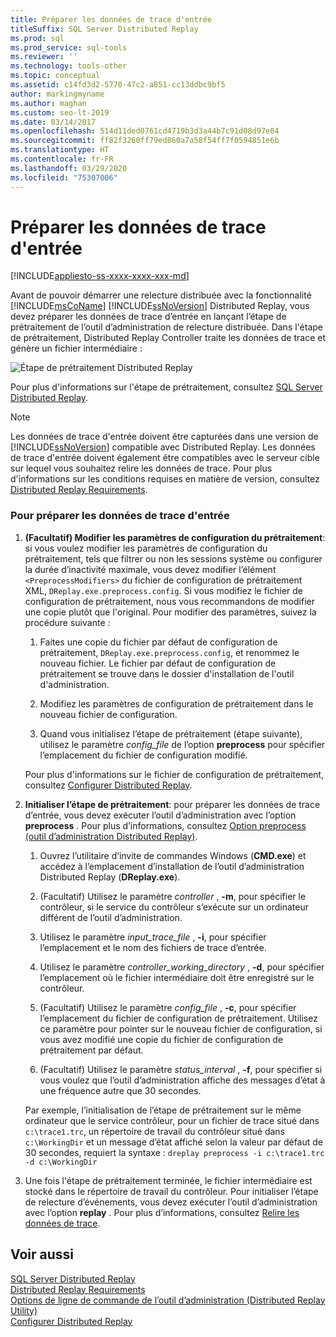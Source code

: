 ```yaml
---
title: Préparer les données de trace d'entrée
titleSuffix: SQL Server Distributed Replay
ms.prod: sql
ms.prod_service: sql-tools
ms.reviewer: ''
ms.technology: tools-other
ms.topic: conceptual
ms.assetid: c14fd3d2-5770-47c2-a851-cc13ddbc9bf5
author: markingmyname
ms.author: maghan
ms.custom: seo-lt-2019
ms.date: 03/14/2017
ms.openlocfilehash: 514d11ded0761cd4719b3d3a44b7c91d08d97e04
ms.sourcegitcommit: ff82f3260ff79ed860a7a58f54ff7f0594851e6b
ms.translationtype: HT
ms.contentlocale: fr-FR
ms.lasthandoff: 03/29/2020
ms.locfileid: "75307006"
---
```

# <a name="prepare-the-input-trace-data"></a>Préparer les données de trace d'entrée

[!INCLUDE[appliesto-ss-xxxx-xxxx-xxx-md](../../includes/appliesto-ss-xxxx-xxxx-xxx-md.md)]

Avant de pouvoir démarrer une relecture distribuée avec la fonctionnalité [!INCLUDE[msCoName](../../includes/msconame-md.md)] [!INCLUDE[ssNoVersion](../../includes/ssnoversion-md.md)] Distributed Replay, vous devez préparer les données de trace d’entrée en lançant l’étape de prétraitement de l’outil d’administration de relecture distribuée. Dans l'étape de prétraitement, Distributed Replay Controller traite les données de trace et génère un fichier intermédiaire :  
  
 ![Étape de prétraitement Distributed Replay](../../tools/distributed-replay/media/preprocess.gif "Étape de prétraitement Distributed Replay")  
  
 Pour plus d'informations sur l'étape de prétraitement, consultez [SQL Server Distributed Replay](../../tools/distributed-replay/sql-server-distributed-replay.md).  
  
> [!NOTE]  
>  Les données de trace d'entrée doivent être capturées dans une version de [!INCLUDE[ssNoVersion](../../includes/ssnoversion-md.md)] compatible avec Distributed Replay. Les données de trace d'entrée doivent également être compatibles avec le serveur cible sur lequel vous souhaitez relire les données de trace. Pour plus d'informations sur les conditions requises en matière de version, consultez [Distributed Replay Requirements](../../tools/distributed-replay/distributed-replay-requirements.md).  
  
### <a name="to-prepare-the-input-trace-data"></a>Pour préparer les données de trace d'entrée  
  
1.  **(Facultatif) Modifier les paramètres de configuration du prétraitement**: si vous voulez modifier les paramètres de configuration du prétraitement, tels que filtrer ou non les sessions système ou configurer la durée d’inactivité maximale, vous devez modifier l’élément `<PreprocessModifiers>` du fichier de configuration de prétraitement XML, `DReplay.exe.preprocess.config`. Si vous modifiez le fichier de configuration de prétraitement, nous vous recommandons de modifier une copie plutôt que l'original. Pour modifier des paramètres, suivez la procédure suivante :  
  
    1.  Faites une copie du fichier par défaut de configuration de prétraitement, `DReplay.exe.preprocess.config`, et renommez le nouveau fichier. Le fichier par défaut de configuration de prétraitement se trouve dans le dossier d'installation de l'outil d'administration.  
  
    2.  Modifiez les paramètres de configuration de prétraitement dans le nouveau fichier de configuration.  
  
    3.  Quand vous initialisez l’étape de prétraitement (étape suivante), utilisez le paramètre *config_file* de l’option **preprocess** pour spécifier l’emplacement du fichier de configuration modifié.  
  
     Pour plus d'informations sur le fichier de configuration de prétraitement, consultez [Configurer Distributed Replay](../../tools/distributed-replay/configure-distributed-replay.md).  
  
2.  **Initialiser l’étape de prétraitement**: pour préparer les données de trace d’entrée, vous devez exécuter l’outil d’administration avec l’option **preprocess** . Pour plus d’informations, consultez [Option preprocess &#40;outil d’administration Distributed Replay&#41;](../../tools/distributed-replay/preprocess-option-distributed-replay-administration-tool.md).  
  
    1.  Ouvrez l’utilitaire d’invite de commandes Windows (**CMD.exe**) et accédez à l’emplacement d’installation de l’outil d’administration Distributed Replay (**DReplay.exe**).  
  
    2.  (Facultatif) Utilisez le paramètre *controller* , **-m**, pour spécifier le contrôleur, si le service du contrôleur s’exécute sur un ordinateur différent de l’outil d’administration.  
  
    3.  Utilisez le paramètre *input_trace_file* , **-i**, pour spécifier l’emplacement et le nom des fichiers de trace d’entrée.  
  
    4.  Utilisez le paramètre *controller_working_directory* , **-d**, pour spécifier l’emplacement où le fichier intermédiaire doit être enregistré sur le contrôleur.  
  
    5.  (Facultatif) Utilisez le paramètre *config_file* , **-c**, pour spécifier l’emplacement du fichier de configuration de prétraitement. Utilisez ce paramètre pour pointer sur le nouveau fichier de configuration, si vous avez modifié une copie du fichier de configuration de prétraitement par défaut.  
  
    6.  (Facultatif) Utilisez le paramètre *status_interval* , **-f**, pour spécifier si vous voulez que l’outil d’administration affiche des messages d’état à une fréquence autre que 30 secondes.  
  
     Par exemple, l’initialisation de l’étape de prétraitement sur le même ordinateur que le service contrôleur, pour un fichier de trace situé dans `c:\trace1.trc`, un répertoire de travail du contrôleur situé dans `c:\WorkingDir` et un message d’état affiché selon la valeur par défaut de 30 secondes, requiert la syntaxe : `dreplay preprocess -i c:\trace1.trc -d c:\WorkingDir`  
  
3.  Une fois l'étape de prétraitement terminée, le fichier intermédiaire est stocké dans le répertoire de travail du contrôleur. Pour initialiser l’étape de relecture d’événements, vous devez exécuter l’outil d’administration avec l’option **replay** . Pour plus d’informations, consultez [Relire les données de trace](../../tools/distributed-replay/replay-trace-data.md).  
  
## <a name="see-also"></a>Voir aussi  
 [SQL Server Distributed Replay](../../tools/distributed-replay/sql-server-distributed-replay.md)   
 [Distributed Replay Requirements](../../tools/distributed-replay/distributed-replay-requirements.md)   
 [Options de ligne de commande de l’outil d’administration &#40;Distributed Replay Utility&#41;](../../tools/distributed-replay/administration-tool-command-line-options-distributed-replay-utility.md)   
 [Configurer Distributed Replay](../../tools/distributed-replay/configure-distributed-replay.md)  
  
  
